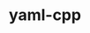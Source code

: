 ---
title: "yaml-cpp"
layout: cache
categories: [package, v0.18]
meta: {"versions": ["0.6.3"], "compilers": ["gcc@=7.3.1"], "oss": ["amzn2"], "platforms": ["linux"], "targets": ["aarch64", "graviton2", "x86_64_v3", "x86_64_v4"], "stacks": ["aws-isc", "aws-isc-aarch64"], "num_specs": 4, "num_specs_by_stack": {"aws-isc": 2, "aws-isc-aarch64": 2}}
spec_details: [{"hash": "nig6w6e67o74z3ltqcnqsxqo72drfgp2", "compiler": "gcc@=7.3.1", "versions": ["0.6.3"], "os": "amzn2", "platform": "linux", "target": "x86_64_v4", "variants": ["build_type=RelWithDebInfo", "~ipo", "+pic", "+shared", "~tests"], "stacks": ["aws-isc"], "size": "-", "tarball": "https://binaries.spack.io/releases/v0.18/build_cache/linux-amzn2-x86_64_v4/gcc-7.3.1/yaml-cpp-0.6.3/linux-amzn2-x86_64_v4-gcc-7.3.1-yaml-cpp-0.6.3-nig6w6e67o74z3ltqcnqsxqo72drfgp2.spack"}, {"hash": "bnpx7pardsou2eudraiiizec6gdhfucz", "compiler": "gcc@=7.3.1", "versions": ["0.6.3"], "os": "amzn2", "platform": "linux", "target": "graviton2", "variants": ["build_type=RelWithDebInfo", "~ipo", "+pic", "+shared", "~tests"], "stacks": ["aws-isc-aarch64"], "size": "-", "tarball": "https://binaries.spack.io/releases/v0.18/build_cache/linux-amzn2-graviton2/gcc-7.3.1/yaml-cpp-0.6.3/linux-amzn2-graviton2-gcc-7.3.1-yaml-cpp-0.6.3-bnpx7pardsou2eudraiiizec6gdhfucz.spack"}, {"hash": "bgkab7wudpdfz6xdpupczhazsxtuadq3", "compiler": "gcc@=7.3.1", "versions": ["0.6.3"], "os": "amzn2", "platform": "linux", "target": "x86_64_v3", "variants": ["build_type=RelWithDebInfo", "~ipo", "+pic", "+shared", "~tests"], "stacks": ["aws-isc"], "size": "-", "tarball": "https://binaries.spack.io/releases/v0.18/build_cache/linux-amzn2-x86_64_v3/gcc-7.3.1/yaml-cpp-0.6.3/linux-amzn2-x86_64_v3-gcc-7.3.1-yaml-cpp-0.6.3-bgkab7wudpdfz6xdpupczhazsxtuadq3.spack"}, {"hash": "pp7t2rhpghqqexszfnm5uaz32ouiqniy", "compiler": "gcc@=7.3.1", "versions": ["0.6.3"], "os": "amzn2", "platform": "linux", "target": "aarch64", "variants": ["build_type=RelWithDebInfo", "~ipo", "+pic", "+shared", "~tests"], "stacks": ["aws-isc-aarch64"], "size": "-", "tarball": "https://binaries.spack.io/releases/v0.18/build_cache/linux-amzn2-aarch64/gcc-7.3.1/yaml-cpp-0.6.3/linux-amzn2-aarch64-gcc-7.3.1-yaml-cpp-0.6.3-pp7t2rhpghqqexszfnm5uaz32ouiqniy.spack"}]
---